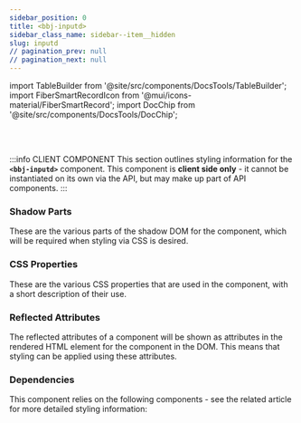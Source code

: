 ```yaml
---
sidebar_position: 0
title: <bbj-inputd>
sidebar_class_name: sidebar--item__hidden
slug: inputd
// pagination_prev: null
// pagination_next: null
---
```


import TableBuilder from '@site/src/components/DocsTools/TableBuilder';
import FiberSmartRecordIcon from '@mui/icons-material/FiberSmartRecord';
import DocChip from '@site/src/components/DocsTools/DocChip';

<DocChip tooltipText="This component will render with a shadow DOM, an API built into the browser that facilitates encapsulation." label="Shadow" target="_blank" clickable={false} iconName='shadow' />

<br />
<br />

:::info CLIENT COMPONENT
This section outlines styling information for the **`<bbj-inputd>`** component. This component is **client side only** - it cannot be instantiated on its own via the API, but may make up part of API components.
:::

### Shadow Parts
These are the various parts of the shadow DOM for the component, which will be required when styling via CSS is desired.
<TableBuilder tag='bbj-inputd' table="parts"/>

### CSS Properties

  These are the various CSS properties that are used in the component, with a short description of their use.
  
  <TableBuilder tag='bbj-inputd' table="properties"/>

### Reflected Attributes

  The reflected attributes of a component will be shown as attributes in the rendered HTML element for the component in the DOM. This means that styling can be applied using these attributes.
  
  <TableBuilder tag='bbj-inputd' table="reflects"/>

### Dependencies

  This component relies on the following components - see the related article for more detailed styling information:
  
  <TableBuilder tag='bbj-inputd' table="dependencies"/>
